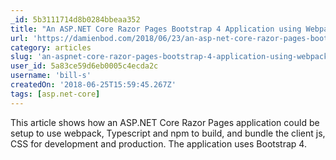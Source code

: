 ```yaml
---
_id: 5b3111714d8b0284bbeaa352
title: "An ASP.NET Core Razor Pages Bootstrap 4 Application using Webpack, Typescript, and npm"
url: 'https://damienbod.com/2018/06/23/an-asp-net-core-razor-pages-bootstrap-4-application-using-webpack-typescript-and-npm/'
category: articles
slug: 'an-aspnet-core-razor-pages-bootstrap-4-application-using-webpack-typescript-and-npm'
user_id: 5a83ce59d6eb0005c4ecda2c
username: 'bill-s'
createdOn: '2018-06-25T15:59:45.267Z'
tags: [asp.net-core]
---
```


This article shows how an ASP.NET Core Razor Pages application could be setup to use webpack, Typescript and npm to build, and bundle the client js, CSS for development and production. The application uses Bootstrap 4.
